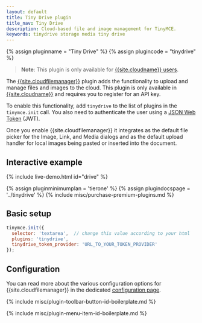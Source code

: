 ```yaml
---
layout: default
title: Tiny Drive plugin
title_nav: Tiny Drive
description: Cloud-based file and image management for TinyMCE.
keywords: tinydrive storage media tiny drive
---
```


{% assign pluginname = "Tiny Drive" %}
{% assign plugincode = "tinydrive" %}

> **Note**: This plugin is only available for [{{site.cloudname}} users]({{site.pricingpage}}).

The [{{site.cloudfilemanager}}]({{site.baseurl}}/tinydrive/introduction/) plugin adds the functionality to upload and manage files and images to the cloud. This plugin is only available in [{{site.cloudname}}]({{site.accountsignup}}) and requires you to register for an API key.

To enable this functionality, add `tinydrive` to the list of plugins in the `tinymce.init` call. You also need to authenticate the user using a [JSON Web Token]({{site.baseurl}}/tinydrive/jwt-authentication) (JWT).

Once you enable {{site.cloudfilemanager}} it integrates as the default file picker for the Image, Link, and Media dialogs and as the default upload handler for local images being pasted or inserted into the document.

## Interactive example

{% include live-demo.html id="drive" %}

{% assign pluginminimumplan = 'tierone' %}
{% assign plugindocspage = '../tinydrive' %}
{% include misc/purchase-premium-plugins.md %}

## Basic setup

```js
tinymce.init({
  selector: 'textarea',  // change this value according to your html
  plugins: 'tinydrive',
  tinydrive_token_provider: 'URL_TO_YOUR_TOKEN_PROVIDER'
});
```

## Configuration

You can read more about the various configuration options for {{site.cloudfilemanager}} in the dedicated [configuration page]({{site.baseurl}}/tinydrive/configuration/).

{% include misc/plugin-toolbar-button-id-boilerplate.md %}

{% include misc/plugin-menu-item-id-boilerplate.md %}